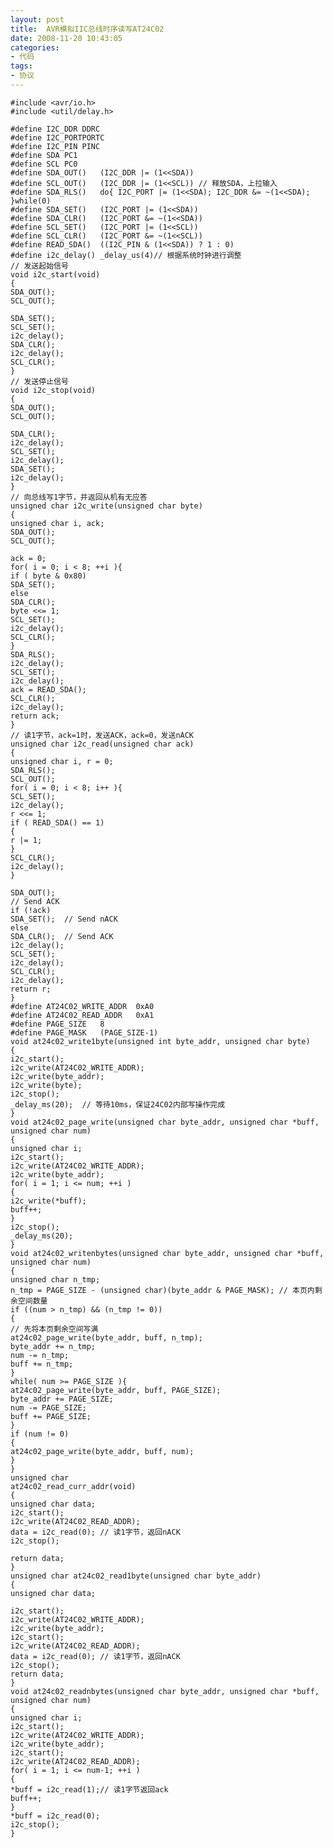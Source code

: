 ```yaml
---
layout: post
title:  AVR模拟IIC总线时序读写AT24C02
date: 2008-11-20 10:43:05
categories:
- 代码
tags:
- 协议
---
```

    

    #include <avr/io.h>
    #include <util/delay.h>
     
    #define I2C_DDR DDRC
    #define I2C_PORTPORTC
    #define I2C_PIN PINC
    #define SDA PC1
    #define SCL PC0
    #define SDA_OUT()   (I2C_DDR |= (1<<SDA))
    #define SCL_OUT()   (I2C_DDR |= (1<<SCL)) // 释放SDA，上拉输入
    #define SDA_RLS()   do{ I2C_PORT |= (1<<SDA); I2C_DDR &= ~(1<<SDA); }while(0)   
    #define SDA_SET()   (I2C_PORT |= (1<<SDA))
    #define SDA_CLR()   (I2C_PORT &= ~(1<<SDA))
    #define SCL_SET()   (I2C_PORT |= (1<<SCL))
    #define SCL_CLR()   (I2C_PORT &= ~(1<<SCL))
    #define READ_SDA()  ((I2C_PIN & (1<<SDA)) ? 1 : 0)
    #define i2c_delay() _delay_us(4)// 根据系统时钟进行调整
    // 发送起始信号
    void i2c_start(void)
    {
    SDA_OUT();
    SCL_OUT();
    
    SDA_SET();
    SCL_SET();
    i2c_delay();
    SDA_CLR();
    i2c_delay();
    SCL_CLR();
    }
    // 发送停止信号
    void i2c_stop(void)
    {
    SDA_OUT();
    SCL_OUT();
    
    SDA_CLR();
    i2c_delay();
    SCL_SET();
    i2c_delay();
    SDA_SET();
    i2c_delay();
    }
    // 向总线写1字节，并返回从机有无应答
    unsigned char i2c_write(unsigned char byte)
    {
    unsigned char i, ack;
    SDA_OUT();
    SCL_OUT();
    
    ack = 0;
    for( i = 0; i < 8; ++i ){
    if ( byte & 0x80)
    SDA_SET();
    else
    SDA_CLR();
    byte <<= 1;
    SCL_SET();
    i2c_delay();
    SCL_CLR();
    }
    SDA_RLS();
    i2c_delay();
    SCL_SET();
    i2c_delay();
    ack = READ_SDA();
    SCL_CLR();
    i2c_delay();
    return ack;
    }
    // 读1字节，ack=1时，发送ACK，ack=0，发送nACK
    unsigned char i2c_read(unsigned char ack)
    {
    unsigned char i, r = 0;
    SDA_RLS();
    SCL_OUT();
    for( i = 0; i < 8; i++ ){
    SCL_SET();
    i2c_delay();
    r <<= 1;
    if ( READ_SDA() == 1)
    {
    r |= 1;
    }
    SCL_CLR();
    i2c_delay();
    }
    
    SDA_OUT();
    // Send ACK
    if (!ack)
    SDA_SET();  // Send nACK
    else
    SDA_CLR();  // Send ACK
    i2c_delay();
    SCL_SET();
    i2c_delay();
    SCL_CLR();
    i2c_delay();
    return r;
    }
    #define AT24C02_WRITE_ADDR  0xA0
    #define AT24C02_READ_ADDR   0xA1
    #define PAGE_SIZE   8
    #define PAGE_MASK   (PAGE_SIZE-1)
    void at24c02_write1byte(unsigned int byte_addr, unsigned char byte)
    {
    i2c_start();
    i2c_write(AT24C02_WRITE_ADDR);
    i2c_write(byte_addr);
    i2c_write(byte);
    i2c_stop();
    _delay_ms(20);  // 等待10ms，保证24C02内部写操作完成
    }
    void at24c02_page_write(unsigned char byte_addr, unsigned char *buff, unsigned char num)
    {
    unsigned char i;
    i2c_start();
    i2c_write(AT24C02_WRITE_ADDR);
    i2c_write(byte_addr);
    for( i = 1; i <= num; ++i )
    {
    i2c_write(*buff);
    buff++;
    }
    i2c_stop();
    _delay_ms(20);
    }
    void at24c02_writenbytes(unsigned char byte_addr, unsigned char *buff, unsigned char num)
    {
    unsigned char n_tmp;
    n_tmp = PAGE_SIZE - (unsigned char)(byte_addr & PAGE_MASK); // 本页内剩余空间数量
    if ((num > n_tmp) && (n_tmp != 0))
    {
    // 先将本页剩余空间写满
    at24c02_page_write(byte_addr, buff, n_tmp);
    byte_addr += n_tmp;
    num -= n_tmp;
    buff += n_tmp;
    }
    while( num >= PAGE_SIZE ){
    at24c02_page_write(byte_addr, buff, PAGE_SIZE);
    byte_addr += PAGE_SIZE;
    num -= PAGE_SIZE;
    buff += PAGE_SIZE;
    }
    if (num != 0)
    {
    at24c02_page_write(byte_addr, buff, num);
    }
    }
    unsigned char 
    at24c02_read_curr_addr(void)
    {
    unsigned char data;
    i2c_start();
    i2c_write(AT24C02_READ_ADDR);
    data = i2c_read(0); // 读1字节，返回nACK
    i2c_stop();
    
    return data;
    }
    unsigned char at24c02_read1byte(unsigned char byte_addr)
    {
    unsigned char data;
    
    i2c_start();
    i2c_write(AT24C02_WRITE_ADDR);
    i2c_write(byte_addr);
    i2c_start();
    i2c_write(AT24C02_READ_ADDR);
    data = i2c_read(0); // 读1字节，返回nACK
    i2c_stop();
    return data;
    }
    void at24c02_readnbytes(unsigned char byte_addr, unsigned char *buff, unsigned char num)
    {
    unsigned char i;
    i2c_start();
    i2c_write(AT24C02_WRITE_ADDR);
    i2c_write(byte_addr);
    i2c_start();
    i2c_write(AT24C02_READ_ADDR);
    for( i = 1; i <= num-1; ++i )
    {
    *buff = i2c_read(1);// 读1字节返回ack
    buff++;
    }
    *buff = i2c_read(0);
    i2c_stop();
    }
